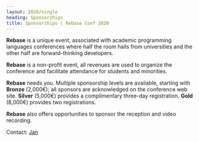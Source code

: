 ```yaml
---
layout: 2020/single
heading: Sponsorships
title: Sponsorships | Rebase Conf 2020
---
```


**Rebase** is a unique event, associated with academic programming languages
conferences where half the room hails from universities and the other half
are forward-thinking developers. 

**Rebase** is a non-profit event, all revenues are used to organize the
conference and facilitate attendance for students and minorities.

**Rebase** needs you. Multiple sponsorship levels are available, starting
with **Bronze** (2,000€); all sponsors are acknowledged on the conference
web site. **Silver** (5,000€) provides a complimentary three-day
registration.  **Gold** (8,000€) provides two registrations.

**Rebase** also offers opportunities to sponsor the reception and video
recording.

Contact: <a href="mailto:vitekj@me.com">Jan</a>
